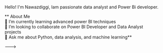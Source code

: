 
Hello! I'm Nawazdiggi,
Iam passionate data analyst and Power Bi developer.

** About Me  
🌱 I’m currently learning advanced power BI techniques   
👯 I’m looking to collaborate on Power BI Developer and Data Analyst projects   
💬 Ask me about Python, data analysis, and machine learning**

--->
